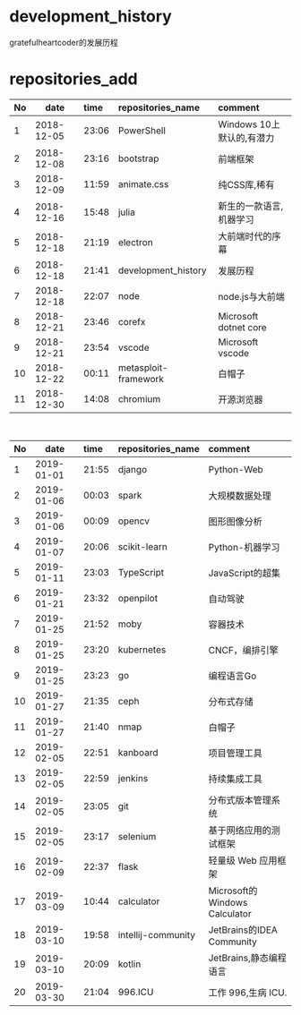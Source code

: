 # development_history
gratefulheartcoder的发展历程

# repositories_add
|No|date|time|repositories_name|comment|
|:--|--|:--|:--|:--|
|1|2018-12-05|23:06|PowerShell|Windows 10上默认的,有潜力|
|2|2018-12-08|23:16|bootstrap|前端框架|
|3|2018-12-09|11:59|animate.css|纯CSS库,稀有|
|4|2018-12-16|15:48|julia|新生的一款语言,机器学习|
|5|2018-12-18|21:19|electron|大前端时代的序幕|
|6|2018-12-18|21:41|development_history|发展历程|
|7|2018-12-18|22:07|node|node.js与大前端|
|8|2018-12-21|23:46|corefx|Microsoft dotnet core|
|9|2018-12-21|23:54|vscode|Microsoft vscode|
|10|2018-12-22|00:11|metasploit-framework|白帽子|
|11|2018-12-30|14:08|chromium|开源浏览器|

<br >

|No|date|time|repositories_name|comment|
|:--|--|:--|:--|:--|
|1|2019-01-01|21:55|django|Python-Web|
|2|2019-01-06|00:03|spark|大规模数据处理|
|3|2019-01-06|00:09|opencv|图形图像分析|
|4|2019-01-07|20:06|scikit-learn|Python-机器学习|
|5|2019-01-11|23:03|TypeScript|JavaScript的超集|
|6|2019-01-21|23:32|openpilot|自动驾驶|
|7|2019-01-25|21:52|moby|容器技术|
|8|2019-01-25|23:20|kubernetes|CNCF，编排引擎|
|9|2019-01-25|23:23|go|编程语言Go|
|10|2019-01-27|21:35|ceph|分布式存储|
|11|2019-01-27|21:40|nmap|白帽子|
|12|2019-02-05|22:51|kanboard|项目管理工具|
|13|2019-02-05|22:59|jenkins|持续集成工具|
|14|2019-02-05|23:05|git|分布式版本管理系统|
|15|2019-02-05|23:17|selenium|基于网络应用的测试框架|
|16|2019-02-09|22:37|flask|轻量级 Web 应用框架|
|17|2019-03-09|10:44|calculator|Microsoft的Windows Calculator|
|18|2019-03-10|19:58|intellij-community|JetBrains的IDEA Community|
|19|2019-03-10|20:09|kotlin|JetBrains,静态编程语言|
|20|2019-03-30|21:04|996.ICU|工作 996,生病 ICU.|
